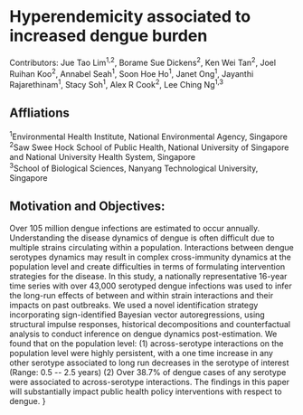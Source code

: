 # Hyperendemicity associated to increased dengue burden
Contributors: Jue Tao Lim<sup>1,2</sup>, Borame Sue Dickens<sup>2</sup>, Ken Wei Tan<sup>2</sup>, Joel Ruihan Koo<sup>2</sup>,
Annabel Seah<sup>1</sup>, Soon Hoe Ho<sup>1</sup>, Janet Ong<sup>1</sup>, Jayanthi Rajarethinam<sup>1</sup>,
Stacy Soh<sup>1</sup>,  Alex R Cook<sup>2</sup>, Lee Ching Ng<sup>1,3</sup>

## Affliations
<sup>1</sup>Environmental Health Institute, National Environmental Agency, Singapore<br/>
<sup>2</sup>Saw Swee Hock School of Public Health, National University of Singapore and National University Health System, Singapore<br/>
<sup>3</sup>School of Biological Sciences, Nanyang Technological University, Singapore<br/>

## Motivation and Objectives:
Over 105 million dengue infections are estimated to occur annually. 
Understanding the disease dynamics of dengue is often difficult due to multiple strains circulating within a population. 
Interactions between dengue serotypes dynamics may result in complex cross-immunity dynamics at the population level and create difficulties in terms of 
formulating intervention strategies for the  disease. In this study, a nationally representative 16-year time series with over 43,000 
serotyped dengue infections was used to infer the long-run effects of between and within strain interactions and their impacts on past outbreaks. 
We used a novel identification strategy incorporating sign-identified Bayesian vector autoregressions, 
using structural impulse responses, historical decompositions and counterfactual analysis to conduct inference on dengue dynamics post-estimation. 
We found that on the population level: (1) across-serotype interactions on the population level were highly persistent, 
with a one time increase in any other serotype associated to long run decreases in the serotype of interest (Range: 0.5 -- 2.5 years) 
(2) Over 38.7% of dengue cases of any serotype were associated to across-serotype interactions.
The findings in this paper will substantially impact public health policy interventions with respect to dengue. 
}
